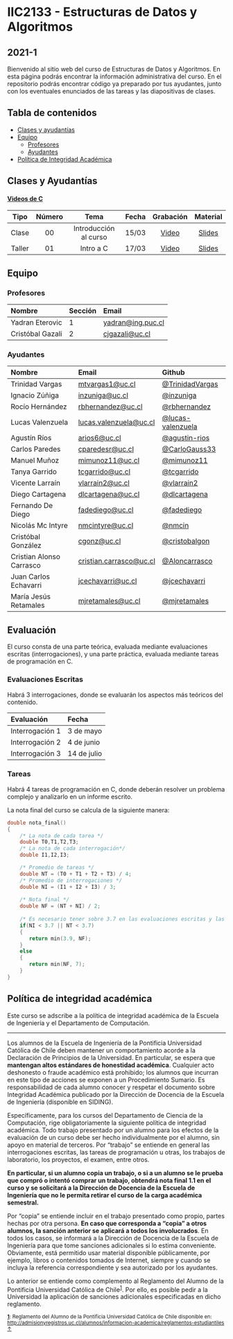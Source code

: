 # IIC2133 - Estructuras de Datos y Algoritmos
## 2021-1

Bienvenido al sitio web del curso de Estructuras de Datos y Algoritmos. En esta página podrás encontrar la información administrativa del curso. En el repositorio podrás encontrar código ya preparado por tus ayudantes, junto con los eventuales enunciados de las tareas y las diapositivas de clases.

## Tabla de contenidos 
 * [Clases y ayudantías](#clases-y-ayudantías)
 * [Equipo](#equipo)
     * [Profesores](#profesores)
     * [Ayudantes](#ayudantes)
 * [Política de Integridad Académica](#política-de-integridad-académica)



 ## Clases y Ayudantías

 #### [Videos de C](https://github.com/DCCentral-de-Apuntes/intro-C)

| Tipo | Número | Tema | Fecha | Grabación | Material |
| :--: | :--: | :--: | :--: | :--: | :--: |
| Clase | 00 | Introducción al curso | 15/03 | [Video](https://youtu.be/qv4tOsyU5gw) | [Slides](https://github.com/IIC2133-PUC/2021-1/blob/master/Clases/00.%20Introducción%20al%20curso.pdf)|
|Taller | 01|  Intro a C | 17/03 |[Video](https://youtu.be/7kCqp5JBMs0)| [Slides](https://github.com/IIC2133-PUC/2021-1/blob/master/Ayudant%C3%ADas/Ayudant%C3%ADa%200%20-%20Intro%20a%20C/Taller%20C.pdf)|

     
## Equipo

### Profesores

| Nombre               |  Sección         |  Email         |
|:-------------------- |:--------------|:--------------|
| Yadran Eterovic | 1 | yadran@ing.puc.cl |
| Cristóbal Gazali | 2 | cjgazali@uc.cl |


### Ayudantes

| Nombre                | Email       | Github |
|:--------------------- |:-------------| :---------|
| Trinidad Vargas | mtvargas1@uc.cl | [@TrinidadVargas](https://www.github.com/TrinidadVargas)|
| Ignacio Zúñiga | inzuniga@uc.cl | [@inzuniga](https://www.github.com/inzuniga)|
| Rocío Hernández | rbhernandez@uc.cl | [@rbhernandez](https://www.github.com/rbhernandez)|
| Lucas Valenzuela | lucas.valenzuela@uc.cl | [@lucas-valenzuela](https://www.github.com/lucas-valenzuela)|
| Agustín Ríos | arios6@uc.cl | [@agustin-rios](https://www.github.com/agustin-rios)|
| Carlos Paredes | cparedesr@uc.cl | [@CarloGauss33](https://www.github.com/CarloGauss33)|
| Manuel Muñoz | mimunoz11@uc.cl | [@mimunoz11](https://www.github.com/mimunoz11)|
| Tanya Garrido | tcgarrido@uc.cl | [@tcgarrido ](https://www.github.com/tcgarrido )|
| Vicente Larraín | vlarrain2@uc.cl | [@vlarrain2](https://www.github.com/vlarrain2)|
| Diego Cartagena | dlcartagena@uc.cl | [@dlcartagena](https://www.github.com/dlcartagena)|
| Fernando De Diego | fadediego@uc.cl | [@fadediego](https://www.github.com/fadediego)|
| Nicolás Mc Intyre | nmcintyre@uc.cl | [@nmcin](https://www.github.com/nmcin)|
| Cristóbal González | cgonz@uc.cl | [@cristobalgon](https://www.github.com/cristobalgon)|
| Cristian Alonso Carrasco | cristian.carrasco@uc.cl | [@Aloncarrasco](https://www.github.com/Aloncarrasco)|
| Juan Carlos Echavarri | jcechavarri@uc.cl | [@jcechavarri](https://www.github.com/jcechavarri)|
| María Jesús Retamales | mjretamales@uc.cl | [@mjretamales](https://www.github.com/mjretamales)|

## Evaluación

El curso consta de una parte teórica, evaluada mediante evaluaciones escritas (interrogaciones), y una parte práctica, evaluada mediante tareas de programación en C.

### Evaluaciones Escritas

Habrá 3 interrogaciones, donde se evaluarán los aspectos más teóricos del contenido.

| Evaluación | Fecha |
|:----------|:----------|
| Interrogación 1 | 3 de mayo |
| Interrogación 2 | 4 de junio |
| Interrogación 3 | 14 de julio |


### Tareas

Habrá 4 tareas de programación en C, donde deberán resolver un problema complejo y analizarlo en un informe escrito. 

La nota final del curso se calcula de la siguiente manera:

```c++
double nota_final()
{
    /* La nota de cada tarea */
    double T0,T1,T2,T3;    
    /* La nota de cada interrogación*/
    double I1,I2,I3;

    /* Promedio de tareas */
    double NT = (T0 + T1 + T2 + T3) / 4;
    /* Promedio de interrogaciones */
    double NI = (I1 + I2 + I3) / 3;
    
    /* Nota final */
    double NF = (NT + NI) / 2;
    
    /* Es necesario tener sobre 3.7 en las evaluaciones escritas y las tareas por separado para aprobar el curso */
    if(NI < 3.7 || NT < 3.7)
    {
       return min(3.9, NF);
    }
    else
    {
       return min(NF, 7);
    }
}
```

## Política de integridad académica

Este curso se adscribe a la política de integridad académica de la Escuela de Ingeniería y el Departamento de Computación.

---

Los alumnos de la Escuela de Ingeniería de la Pontificia Universidad Católica de Chile deben mantener un comportamiento acorde a la Declaración de Principios de la Universidad.  En particular, se espera que **mantengan altos estándares de honestidad académica**.  Cualquier acto deshonesto o fraude académico está prohibido; los alumnos que incurran en este tipo de acciones se exponen a un Procedimiento Sumario. Es responsabilidad de cada alumno conocer y respetar el documento sobre Integridad Académica publicado por la Dirección de Docencia de la Escuela de Ingeniería (disponible en SIDING).

Específicamente, para los cursos del Departamento de Ciencia de la Computación, rige obligatoriamente la siguiente política de integridad académica. Todo trabajo presentado por un alumno para los efectos de la evaluación de un curso debe ser hecho individualmente por el alumno, sin apoyo en material de terceros.  Por “trabajo” se entiende en general las interrogaciones escritas, las tareas de programación u otras, los trabajos de laboratorio, los proyectos, el examen, entre otros.

**En particular, si un alumno copia un trabajo, o si a un alumno se le prueba que compró o intentó comprar un trabajo, obtendrá nota final 1.1 en el curso y se solicitará a la Dirección de Docencia de la Escuela de Ingeniería que no le permita retirar el curso de la carga académica semestral.**

Por “copia” se entiende incluir en el trabajo presentado como propio, partes hechas por otra persona.  **En caso que corresponda a “copia” a otros alumnos, la sanción anterior se aplicará a todos los involucrados**.  En todos los casos, se informará a la Dirección de Docencia de la Escuela de Ingeniería para que tome sanciones adicionales si lo estima conveniente. Obviamente, está permitido usar material disponible públicamente, por ejemplo, libros o contenidos tomados de Internet, siempre y cuando se incluya la referencia correspondiente y sea autorizado por los ayudantes.

Lo anterior se entiende como complemento al Reglamento del Alumno de la Pontificia Universidad Católica de 
Chile<sup><a name="pucCLBack">[1](#pucCL)</a></sup>.  Por ello, es posible pedir a la Universidad la aplicación de sanciones adicionales especificadas en dicho reglamento.

<sub>**<a name="pucCL">[1](#pucCL)</a>**: Reglamento del Alumno de la Pontificia Universidad Católica de Chile disponible en: http://admisionyregistros.uc.cl/alumnos/informacion-academica/reglamentos-estudiantiles [&#8593;](#pucCLBack)</sub>
